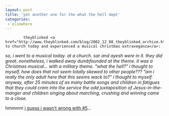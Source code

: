 ```yaml
---
layout: post
title: 'yet another one for the what the hell dept'
categories:
 - elsewhere
---
```


			theyblinked <a href="http://www.theyblinked.com/blog/2002_12_08_theyblinked_archive.html#85685178">went to church today and experienced a musical christmas extraveganza</a>:



<i>so, i went to a musical today. at a church. sar and ayesh were in it. they did great. nonetheless, i walked away dumbfounded at the theme. it was a Christmas musical... with a military theme. "what the hell?" i thought to myself. how does that not seem totally skewed to other people??? "am i really the only adult here that this seems wack to?" i thought to myself. anyway, after 25 minutes of as many battle songs and children in fatigues that they could cram into the service the odd juxtaposition of Jesus-in-the-manger and children singing about marching, crushing and winning came to a close.</i>



hmmmm <a href="http://www.danielsjourney.com/index.php?archive=blog_2002_12_02.xml&id_pass=2">i guess i wasn't wrong with #5</a>...


